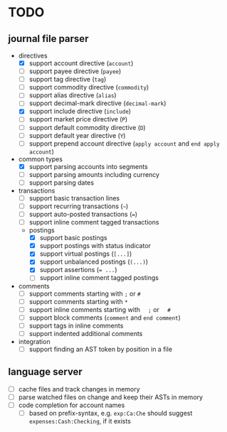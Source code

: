 # TODO

## journal file parser
- directives
    - [x] support account directive (`account`)
    - [ ] support payee directive (`payee`)
    - [ ] support tag directive (`tag`)
    - [ ] support commodity directive (`commodity`)
    - [ ] support alias directive (`alias`)
    - [ ] support decimal-mark directive (`decimal-mark`)
    - [x] support include directive (`include`)
    - [ ] support market price directive (`P`)
    - [ ] support default commodity directive (`D`)
    - [ ] support default year directive (`Y`)
    - [ ] support prepend account directive (`apply account` and `end apply account`)
- common types
    - [x] support parsing accounts into segments
    - [ ] support parsing amounts including currency
    - [ ] support parsing dates
- transactions
    - [ ] support basic transaction lines
    - [ ] support recurring transactions (`~`)
    - [ ] support auto-posted transactions (`=`)
    - [ ] support inline comment tagged transactions
    - postings
        - [x] support basic postings
        - [x] support postings with status indicator
        - [x] support virtual postings (`[...]`)
        - [x] support unbalanced postings (`(...)`)
        - [x] support assertions (`= ...`)
        - [ ] support inline comment tagged postings
- comments
    - [ ] support comments starting with `;` or `#`
    - [ ] support comments starting with `*`
    - [ ] support inline comments starting with `  ;` or `  #`
    - [ ] support block comments (`comment` and `end comment`)
    - [ ] support tags in inline comments
    - [ ] support indented additional comments
- integration
    - [ ] support finding an AST token by position in a file

## language server
- [ ] cache files and track changes in memory
- [ ] parse watched files on change and keep their ASTs in memory
- [ ] code completion for account names
    - [ ] based on prefix-syntax, e.g. `exp:Ca:Che` should suggest `expenses:Cash:Checking`, if it exists
